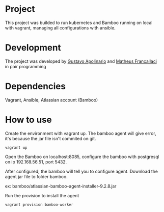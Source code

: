 # Project

This project was builded to run kubernetes and Bamboo running on local with vagrant, managing all configurations with ansible.

# Development

The project was developed by [Gustavo Apolinario](https://github.com/gustavoapolinario) and [Matheus Francallaci](https://github.com/MatheusFrancallaci1) in pair programming

# Dependencies

Vagrant, Ansible, Atlassian account (Bamboo)

# How to use

Create the environment with vagrant up. The bamboo agent will give error, it's because the jar file isn't commited on git.

```
vagrant up
```

Open the Bamboo on localhost:8085, configure the bamboo with postgresql on ip 192.168.56.51, port 5432.

After configured, the bamboo will tell you to configure agent. Download the agent jar file to folder bamboo.

ex: bamboo/atlassian-bamboo-agent-installer-9.2.8.jar

Run the provision to install the agent

```
vagrant provision bamboo-worker
```

